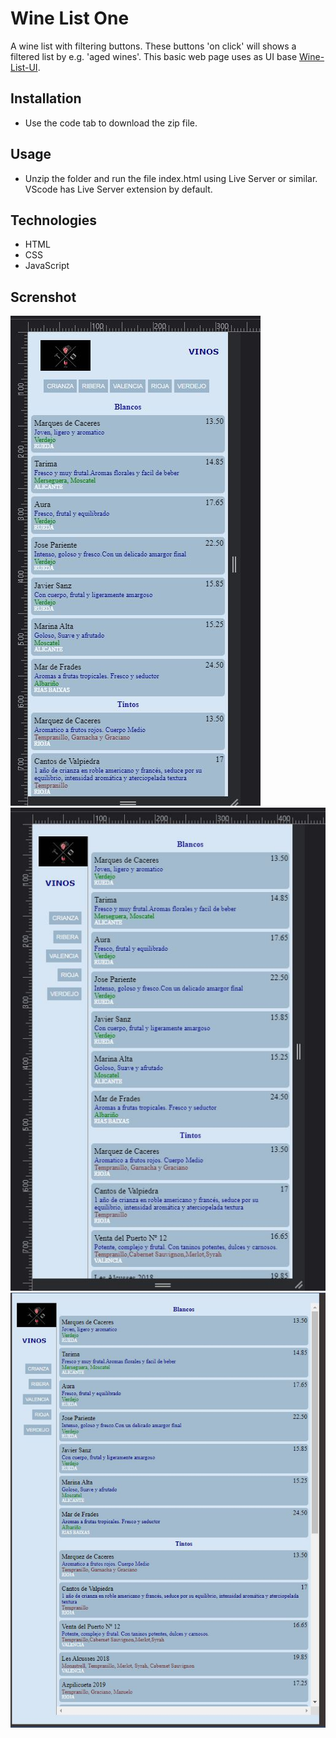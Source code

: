 # Wine List One
 A wine list with filtering buttons. These buttons 'on click' will shows a filtered list by e.g. 'aged wines'.
 This basic web page uses as UI base [Wine-List-UI](https://github.com/edocybdezad/Wine-List-UI.git).
 

## Installation
- Use the code tab to download the zip file. 

## Usage

- Unzip the folder and run the file index.html using Live Server or similar. VScode has Live Server extension by default.

## Technologies
- HTML
- CSS
- JavaScript

## Screnshot

![Mobile Small](./wl1_scr1.JPG)
![Mobile Large](./wl1_scr_2.JPG)
![Larger Screens](./wl1_scr3.JPG)



